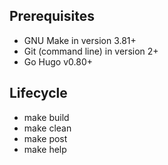 ## Prerequisites
   - GNU Make in version 3.81+
   - Git (command line) in version 2+
   - Go Hugo v0.80+
## Lifecycle
   - make build
   - make clean
   - make post
   - make help
